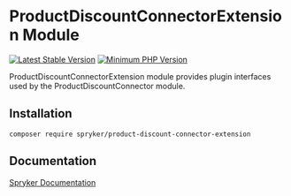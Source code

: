 # ProductDiscountConnectorExtension Module
[![Latest Stable Version](https://poser.pugx.org/spryker/product-discount-connector-extension/v/stable.svg)](https://packagist.org/packages/spryker/product-discount-connector-extension)
[![Minimum PHP Version](https://img.shields.io/badge/php-%3E%3D%208.2-8892BF.svg)](https://php.net/)

ProductDiscountConnectorExtension module provides plugin interfaces used by the ProductDiscountConnector module.

## Installation

```
composer require spryker/product-discount-connector-extension
```

## Documentation

[Spryker Documentation](https://docs.spryker.com)
